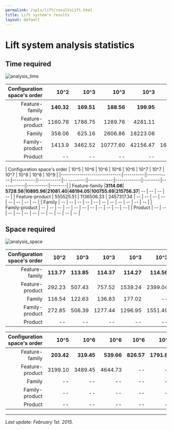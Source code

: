 ```yaml
---
permalink: /spls/lift/resultsLift.html
title: Lift system's results
layout: default
---
```

# Lift system analysis statistics

## Time required

![analysis_time]({{site.baseurl}}/assets/lift-mean-analysis_time-configurations_ascending-logarithmic-ALL.png)

|Configuration space's order   |      10^2 |       10^3 |       10^3 |       10^3 |       10^3 |       10^4 |       10^4 |       10^4 |       10^5 |      10^5 |
|-----------------------------:|----------:|-----------:|-----------:|-----------:|-----------:|-----------:|-----------:|-----------:|-----------:|----------:|
|Feature-family                |**140.32** |  **169.51**|  **188.56**|  **199.95**|  **223.20**|  **266.20**|  **339.85**|  **472.01**|  **601.46**|**1021.76**|
|Feature-product               | 1160.78   |    1786.75 |    1289.76 |    4281.11 |    7739.10 |   14769.15 |   29418.50 |   60785.39 |  127344.46 | 266609.58 |
|Family                        | 358.06    |     625.16 |    2606.86 |   18223.06 |         -- |         -- |         -- |         -- |         -- |        -- |
|Family-product                | 1413.9    |    3462.52 |   10777.60 |   42156.47 |  167837.42 |  453830.76 | 1870142.24 |         -- |         -- |        -- |
|Product                       |   --      |         -- |         -- |         -- |         -- |         -- |         -- |         -- |         -- |        -- |

|  Configuration space's order |      10^5 |       10^6 |      10^6  |       10^6 |       10^6 |        10^7 |        10^7 |    10^7 |       10^8 |      10^8 |   10^9 | 
|-----------------------------:|----------:|-----------:|-----------:|-----------:|-- --------:|------------:|------------:|--------:|-----------:|----------:|--------|
|  Feature-family              |**3114.06**| **5728.56**|**10895.96**|**21081.40**|**48194.05**|**100755.69**|**215756.37**|      -- |         -- |        -- |     -- |
|  Feature-product             | 555525.51 | 1136506.33 | 2457317.34 |         -- |         -- |          -- |          -- |      -- |         -- |        -- |     -- |
|  Family                      |        -- |         -- |         -- |         -- |         -- |          -- |          -- |      -- |         -- |        -- |     -- |
|  Family-product              |        -- |         -- |         -- |         -- |         -- |          -- |          -- |      -- |         -- |        -- |     -- |
|  Product                     |        -- |         -- |         -- |         -- |         -- |          -- |          -- |      -- |         -- |        -- |     -- |



## Space required

![analysis_space]({{site.baseurl}}/assets/lift-mean-memory-configurations_ascending-ALL.png)


|  Configuration space's order |     10^2 |     10^3 |     10^3 |     10^3 |      10^3 |      10^4 |      10^4 |      10^4 |      10^5 |      10^5 |
|-----------------------------:|---------:|---------:|---------:|---------:|----------:|----------:|----------:|----------:|----------:|----------:|
|              Feature-family  |**113.77**|**113.85**|**114.37**|**114.27**| **114.56**| **115.23**| **116.87**| **119.88**| **120.72**| **134.41**|
|              Feature-product |   292.23 |   507.43 |   757.52 |  1539.24 |   2399.04 |   2838.97 |   2840.51 |   2859.23 |   2907.41 |   2993.05 |
|              Family          |   116.54 |   122.63 |   136.83 |   177.02 |        -- |        -- |        -- |        -- |        -- |        -- |
|              Family-product  |   272.85 |   506.39 |  1277.44 |  1296.95 |   1551.49 |   2440.83 |   2669.75 |        -- |        -- |        -- |
|              Product         |       -- |       -- |       -- |       -- |        -- |        -- |        -- |        -- |        -- |        -- |

| Configuration space's order  |     10^5 |     10^6 |     10^6 |     10^6 |      10^6 |      10^7 |      10^7 |      10^7 |      10^8 |      10^8 |    10^7  | 
|-----------------------------:|---------:|---------:|---------:|---------:|----------:|----------:|----------:|----------:|----------:|----------:|---------:|
|              Feature-family  |**203.42**|**319.45**|**539.66**|**826.57**|**1791.86**|**3230.47**|**6324.48**|        -- |        -- |        -- |      --  |
|              Feature-product |  3199.10 |  3489.45 |  4644.73 |       -- |        -- |        -- |        -- |        -- |        -- |        -- |      --  |
|              Family          |       -- |       -- |       -- |       -- |        -- |        -- |        -- |        -- |        -- |        -- |      --  |
|              Family-product  |       -- |       -- |       -- |       -- |        -- |        -- |        -- |        -- |        -- |        -- |      --  |
|              Product         |       -- |       -- |       -- |       -- |        -- |        -- |        -- |        -- |        -- |        -- |      --  | 

---
*Last update: February 1st. 2015.*

